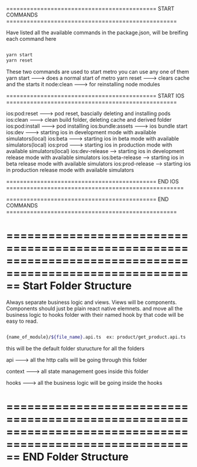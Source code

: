 ============================================ START COMMANDS ==================================================

Have listed all the available commands in the package.json, will be breifing each command here

```bash

yarn start
yarn reset

```
These two commands are used to start metro you can use any one of them
yarn start ---> does a normal start of metro
yarn reset ---> clears cache and the starts it
node:clean ---> for reinstalling node modules

============================================ START IOS ==================================================

ios:pod:reset ---> pod reset, bascially deleting and installing pods
ios:clean ---> clean build folder, deleting cache and derived folder
ios:pod:install ---> pod installing
ios:bundle:assets ---> ios bundle start
ios:dev ---> starting ios in development mode with available simulators(local)
ios:beta ---> starting ios in beta mode with available simulators(local)
ios:prod ---> starting ios in production mode with available simulators(local)
ios:dev-release --> starting ios in development release mode with available simulators
ios:beta-release --> starting ios in beta release mode with available simulators
ios:prod-release --> starting ios in production release mode with available simulators

============================================ END IOS ====================================================

============================================ END COMMANDS ==================================================

==========================================================================================================
                              Start  Folder Structure                               
==========================================================================================================

Always separate business logic and views. Views will be components.
Components should just be plain react native elemnets.
and move all the business logic to hooks folder with their named hook by that 
code will be easy to read.

```bash

{name_of_module}/${file_name}.api.ts  ex: product/get_product.api.ts

```
this will be the default folder sturucture for all the folders


api  ---> all the http calls will be going through this folder

context  ---> all state management goes inside this folder

hooks  ---> all the business logic will be going inside the hooks

==========================================================================================================
                              END  Folder Structure                               
==========================================================================================================
